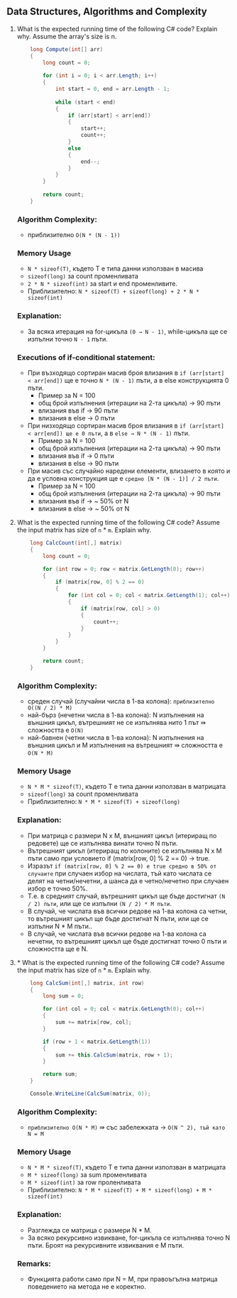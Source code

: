 ## Data Structures, Algorithms and Complexity

1. What is the expected running time of the following C# code? Explain why. Assume the array's size is n.

    ```c#
        long Compute(int[] arr)
        {
            long count = 0;
        
            for (int i = 0; i < arr.Length; i++)
            {
                int start = 0, end = arr.Length - 1;
        
                while (start < end)
                {
                    if (arr[start] < arr[end])
                    {
                        start++;
                        count++;
                    }
                    else
                    {
                        end--;
                    }
                }
            }
        
            return count;
        }   
    ``` 
        
    ### Algorithm Complexity: 
    * приблизително `O(N * (N - 1))`
    
    ### Memory Usage
    * `N * sizeof(T)`, където T е типа данни използван в масива
    * `sizeof(long)` за count променливата
    * `2 * N * sizeof(int)` за start и end променливите.
    * Приблизително: `N * sizeof(T) + sizeof(long) + 2 * N * sizeof(int)`
    
    ### Explanation:
    * За всяка итерация на for-цикъла `(0 → N - 1)`, while-цикъла ще се изпълни точно `N - 1` пъти. 
    
    ### Executions of if-conditional statement:
    * При възходящо сортиран масив броя влизания в `if (arr[start] < arr[end])` ще е точно `N * (N - 1)` пъти, а в else конструкцията 0 пъти.
        * Пример за N = 100
        * общ брой изпълнения (итерации на 2-та цикъла) → 90 пъти
        * влизания във if → 90 пъти
        * влизания в else → 0 пъти
    * При низходящо сортиран масив броя влизания в `if (arr[start] < arr[end]) ще е 0 пъти`, а в `else → N * (N - 1)` пъти.
        * Пример за N = 100
        * общ брой изпълнения (итерации на 2-та цикъла) → 90 пъти
        * влизания във if → 0 пъти
        * влизания в else → 90 пъти
    * При масив със случайно наредени елементи, влизането в която и да е условна конструкция ще е `средно [N * (N - 1)] / 2 пъти`.
        * Пример за N = 100
        * общ брой изпълнения (итерации на 2-та цикъла) → 90 пъти
        * влизания във if → ~ 50% от N
        * влизания в else → ~ 50% от N

2. What is the expected running time of the following C# code? Assume the input matrix has size of `n` * `m`. Explain why.

    ```c#
        long CalcCount(int[,] matrix)
        {
            long count = 0;

            for (int row = 0; row < matrix.GetLength(0); row++)
            {
                if (matrix[row, 0] % 2 == 0)
                {
                    for (int col = 0; col < matrix.GetLength(1); col++)
                    {
                        if (matrix[row, col] > 0)
                        {
                            count++;
                        }
                    }
                }
            }

            return count;
        }
    ``` 
        
    ### Algorithm Complexity: 
    * среден случай (случайни числа в 1-ва колона): `приблизително O((N / 2) * M)`
    * най-бърз (нечетни числа в 1-ва колона): N изпълнения на външния цикъл, вътрешният не се изпълнява нито 1 път ⇛ сложността е `O(N)`
    * най-бавнен (четни числа в 1-ва колона): N изпълнения на външния цикъл и M изпълнения на вътрешният ⇛ сложността е `О(N * M)`
    
    ### Memory Usage
    * `N * M * sizeof(T)`, където T е типа данни използван в матрицата
    * `sizeof(long)` за count променливата
    * Приблизително: `N * M * sizeof(T) + sizeof(long)`
    
    ### Explanation:
    * При матрица с размери N x M, външният цикъл (итериращ по редовете) ще се изпълнява винати точно N пъти.
    * Вътрешният цикъл (итериращ по колоните) се изпълнява N x M пъти само при условието if (matrix[row, 0] % 2 == 0) → true.
    * Изразът `if (matrix[row, 0] % 2 == 0) е true средно в 50% от случаите` при случаен избор на числата, тъй като числата се делят на четни/нечетни, а шанса да е четно/нечетно при случаен избор е точно 50%.
    * Т.е. в средният случай, вътрешният цикъл ще бъде достигнат `(N / 2) пъти`, или ще се изпълни `(N / 2) * M пъти`.
    * В случай, че числата във всички редове на 1-ва колона са четни, то вътрешният цикъл ще бъде достигнат N пъти, или ще се изпълни N * M пъти..
    * В случай, че числата във всички редове на 1-ва колона са нечетни, то вътрешният цикъл ще бъде достигнат точно 0 пъти и сложността ще е N.

3. \* What is the expected running time of the following C# code?  Assume the input matrix has size of `n` * `m`. Explain why.

    ```c#
        long CalcSum(int[,] matrix, int row)
        {
            long sum = 0;

            for (int col = 0; col < matrix.GetLength(0); col++)
            {
                sum += matrix[row, col];
            }

            if (row + 1 < matrix.GetLength(1))
            {
                sum += this.CalcSum(matrix, row + 1);
            }

            return sum;
        }

        Console.WriteLine(CalcSum(matrix, 0));
    ``` 
        
    ### Algorithm Complexity: 
    * `приблизително O(N * M)` ⇛ със забележката → `O(N ^ 2), тъй като N = M`
    
    ### Memory Usage
    * `N * M * sizeof(T)`, където T е типа данни използван в матрицата
    * `М * sizeof(long)` за sum променливата
    * `М * sizeof(int)` за row проленливата
    * Приблизително: `N * M * sizeof(T) + М * sizeof(long) + М * sizeof(int)`
    
    ### Explanation:
    * Разглежда се матрица с размери N * M.
    * За всяко рекурсивно извикване, for-цикъла се изпълнява точно N пъти. Броят на рекурсивните извиквания е M пъти.
    
    ### Remarks:
    * Функцията работи само при N = M, при правоъгълна матрица поведението на метода не е коректно. 
